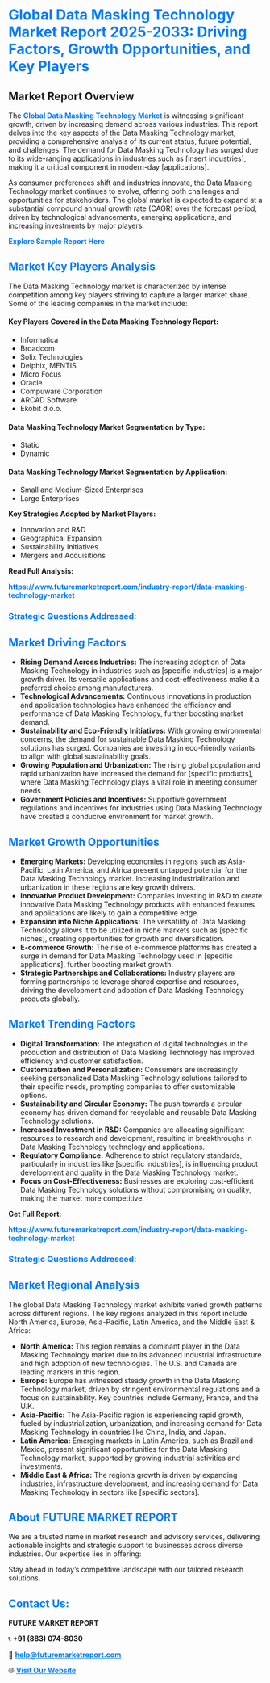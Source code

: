 <h1 style="color: #007BFF;">Global Data Masking Technology Market Report 2025-2033: Driving Factors, Growth Opportunities, and Key Players</h1>

<section id="overview">
<h2>Market Report Overview</h2>
<p>The <a href="https://www.futuremarketreport.com/industry-report/data-masking-technology-market" style="color: #007BFF; text-decoration: none;"><strong>Global Data Masking Technology Market</strong></a> is witnessing significant growth, driven by increasing demand across various industries. This report delves into the key aspects of the Data Masking Technology market, providing a comprehensive analysis of its current status, future potential, and challenges. The demand for Data Masking Technology has surged due to its wide-ranging applications in industries such as [insert industries], making it a critical component in modern-day [applications].</p>
<p>As consumer preferences shift and industries innovate, the Data Masking Technology market continues to evolve, offering both challenges and opportunities for stakeholders. The global market is expected to expand at a substantial compound annual growth rate (CAGR) over the forecast period, driven by technological advancements, emerging applications, and increasing investments by major players.</p>
</section>

<section id="overview">
<p><a href="https://www.futuremarketreport.com/request-sample/reportId=41954" style="color: #007BFF; text-decoration: none;"><strong>Explore Sample Report Here</strong></a></p>
</section>

<section id="key-players">
<h2 style="color: #007BFF;">Market Key Players Analysis</h2>
<p>The Data Masking Technology market is characterized by intense competition among key players striving to capture a larger market share. Some of the leading companies in the market include:</p>
<h4>Key Players Covered in the Data Masking Technology Report:</h4>
<ul><li>Informatica</li><li>Broadcom</li><li>Solix Technologies</li><li>Delphix, MENTIS</li><li>Micro Focus</li><li>Oracle</li><li>Compuware Corporation</li><li>ARCAD Software</li><li>Ekobit d.o.o.</li></ul>
<h4>Data Masking Technology Market Segmentation by Type:</h4>
<ul><li>Static</li><li>Dynamic</li></ul>

<h4>Data Masking Technology Market Segmentation by Application:</h4>
<ul><li>Small and Medium-Sized Enterprises</li><li>Large Enterprises</li></ul>
<p><strong>Key Strategies Adopted by Market Players:</strong></p>
<ul>
<li>Innovation and R&D</li>
<li>Geographical Expansion</li>
<li>Sustainability Initiatives</li>
<li>Mergers and Acquisitions</li>
</ul>
</section>

<section>
<p><strong>Read Full Analysis: </strong></p><a href="https://www.futuremarketreport.com/industry-report/data-masking-technology-market" style="color: #007BFF; text-decoration: none;"><strong>https://www.futuremarketreport.com/industry-report/data-masking-technology-market</strong></a>
<h3 style="color: #007BFF;">Strategic Questions Addressed:</h3>
</section>

<section id="driving-factors">
<h2 style="color: #007BFF;">Market Driving Factors</h2>
<ul>
<li><strong>Rising Demand Across Industries:</strong> The increasing adoption of Data Masking Technology in industries such as [specific industries] is a major growth driver. Its versatile applications and cost-effectiveness make it a preferred choice among manufacturers.</li>
<li><strong>Technological Advancements:</strong> Continuous innovations in production and application technologies have enhanced the efficiency and performance of Data Masking Technology, further boosting market demand.</li>
<li><strong>Sustainability and Eco-Friendly Initiatives:</strong> With growing environmental concerns, the demand for sustainable Data Masking Technology solutions has surged. Companies are investing in eco-friendly variants to align with global sustainability goals.</li>
<li><strong>Growing Population and Urbanization:</strong> The rising global population and rapid urbanization have increased the demand for [specific products], where Data Masking Technology plays a vital role in meeting consumer needs.</li>
<li><strong>Government Policies and Incentives:</strong> Supportive government regulations and incentives for industries using Data Masking Technology have created a conducive environment for market growth.</li>
</ul>
</section>

<section id="growth-opportunities">
<h2 style="color: #007BFF;">Market Growth Opportunities</h2>
<ul>
<li><strong>Emerging Markets:</strong> Developing economies in regions such as Asia-Pacific, Latin America, and Africa present untapped potential for the Data Masking Technology market. Increasing industrialization and urbanization in these regions are key growth drivers.</li>
<li><strong>Innovative Product Development:</strong> Companies investing in R&D to create innovative Data Masking Technology products with enhanced features and applications are likely to gain a competitive edge.</li>
<li><strong>Expansion into Niche Applications:</strong> The versatility of Data Masking Technology allows it to be utilized in niche markets such as [specific niches], creating opportunities for growth and diversification.</li>
<li><strong>E-commerce Growth:</strong> The rise of e-commerce platforms has created a surge in demand for Data Masking Technology used in [specific applications], further boosting market growth.</li>
<li><strong>Strategic Partnerships and Collaborations:</strong> Industry players are forming partnerships to leverage shared expertise and resources, driving the development and adoption of Data Masking Technology products globally.</li>
</ul>
</section>

<section id="trending-factors">
<h2 style="color: #007BFF;">Market Trending Factors</h2>
<ul>
<li><strong>Digital Transformation:</strong> The integration of digital technologies in the production and distribution of Data Masking Technology has improved efficiency and customer satisfaction.</li>
<li><strong>Customization and Personalization:</strong> Consumers are increasingly seeking personalized Data Masking Technology solutions tailored to their specific needs, prompting companies to offer customizable options.</li>
<li><strong>Sustainability and Circular Economy:</strong> The push towards a circular economy has driven demand for recyclable and reusable Data Masking Technology solutions.</li>
<li><strong>Increased Investment in R&D:</strong> Companies are allocating significant resources to research and development, resulting in breakthroughs in Data Masking Technology technology and applications.</li>
<li><strong>Regulatory Compliance:</strong> Adherence to strict regulatory standards, particularly in industries like [specific industries], is influencing product development and quality in the Data Masking Technology market.</li>
<li><strong>Focus on Cost-Effectiveness:</strong> Businesses are exploring cost-efficient Data Masking Technology solutions without compromising on quality, making the market more competitive.</li>
</ul>
</section>

<section>
<p><strong>Get Full Report: </strong></p><a href="https://www.futuremarketreport.com/industry-report/data-masking-technology-market" style="color: #007BFF; text-decoration: none;"><strong>https://www.futuremarketreport.com/industry-report/data-masking-technology-market</strong></a>
<h3 style="color: #007BFF;">Strategic Questions Addressed:</h3>
</section>


<section id="regional-analysis">
<h2 style="color: #007BFF;">Market Regional Analysis</h2>
<p>The global Data Masking Technology market exhibits varied growth patterns across different regions. The key regions analyzed in this report include North America, Europe, Asia-Pacific, Latin America, and the Middle East & Africa:</p>
<ul>
<li><strong>North America:</strong> This region remains a dominant player in the Data Masking Technology market due to its advanced industrial infrastructure and high adoption of new technologies. The U.S. and Canada are leading markets in this region.</li>
<li><strong>Europe:</strong> Europe has witnessed steady growth in the Data Masking Technology market, driven by stringent environmental regulations and a focus on sustainability. Key countries include Germany, France, and the U.K.</li>
<li><strong>Asia-Pacific:</strong> The Asia-Pacific region is experiencing rapid growth, fueled by industrialization, urbanization, and increasing demand for Data Masking Technology in countries like China, India, and Japan.</li>
<li><strong>Latin America:</strong> Emerging markets in Latin America, such as Brazil and Mexico, present significant opportunities for the Data Masking Technology market, supported by growing industrial activities and investments.</li>
<li><strong>Middle East & Africa:</strong> The region’s growth is driven by expanding industries, infrastructure development, and increasing demand for Data Masking Technology in sectors like [specific sectors].</li>
</ul>
</section>

<footer>
<h2 style="color: #007BFF;">About FUTURE MARKET REPORT</h2>
<p>We are a trusted name in market research and advisory services, delivering actionable insights and strategic support to businesses across diverse industries. Our expertise lies in offering:</p>

<p>Stay ahead in today’s competitive landscape with our tailored research solutions.</p>

<h2 style="color: #007BFF;">Contact Us:</h2>
<p><strong>FUTURE MARKET REPORT</strong></p>
<p>📞 <strong>+91 (883) 074-8030</strong></p>
<p>📧 <strong><a href="mailto:help@futuremarketreport.com" style="color: #007BFF;">help@futuremarketreport.com</a></strong></p>
<p>🌐 <strong><a href="https://www.futuremarketreport.com/" style="color: #007BFF;">Visit Our Website</a></strong></p>
</footer>